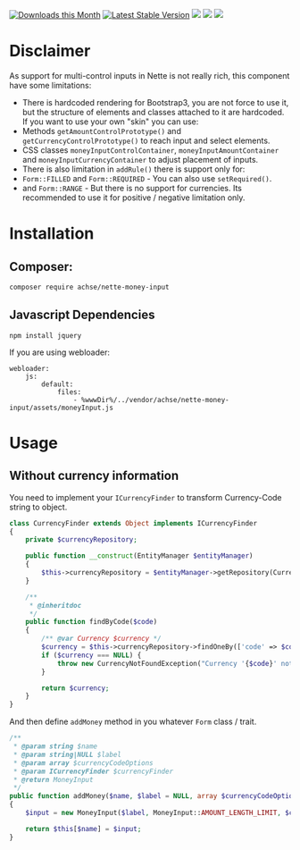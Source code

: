 [![Downloads this Month](https://img.shields.io/packagist/dm/achse/nette-money-input.svg)](https://packagist.org/packages/achse/nette-money-input)
[![Latest Stable Version](https://poser.pugx.org/achse/nette-money-input/v/stable)](https://github.com/achse/nette-money-input/releases)
![](https://travis-ci.org/Achse/nette-money-input.svg?branch=master)
![](https://scrutinizer-ci.com/g/Achse/nette-money-input/badges/quality-score.png?b=master)
![](https://scrutinizer-ci.com/g/Achse/nette-money-input/badges/coverage.png?b=master)

# Disclaimer
As support for multi-control inputs in Nette is not really rich, this component have some limitations:
* There is hardcoded rendering for Bootstrap3, you are not force to use it, but the structure of elements and classes attached to it are hardcoded. If you want to use your own "skin" you can use:
 * Methods `getAmountControlPrototype()` and `getCurrencyControlPrototype()` to reach input and select elements.
 * CSS classes `moneyInputControlContainer`, `moneyInputAmountContainer` and `moneyInputCurrencyContainer` to adjust placement of inputs.
* There is also limitation in `addRule()` there is support only for:
 * `Form::FILLED` and `Form::REQUIRED` - You can also use `setRequired()`.
 * and `Form::RANGE` - But there is no support for currencies. Its recommended to use it for positive / negative limitation only.

# Installation

## Composer:
```bash
composer require achse/nette-money-input
```

## Javascript Dependencies
```
npm install jquery
```

If you are using webloader:
```neon
webloader:
	js:
		default:
			files:
				- %wwwDir%/../vendor/achse/nette-money-input/assets/moneyInput.js
```

# Usage

## Without currency information

You need to implement your `ICurrencyFinder` to transform Currency-Code string to object.
```php
class CurrencyFinder extends Object implements ICurrencyFinder
{
	private $currencyRepository;

	public function __construct(EntityManager $entityManager)
	{
		$this->currencyRepository = $entityManager->getRepository(Currency::class);
	}

	/**
	 * @inheritdoc
	 */
	public function findByCode($code)
	{
		/** @var Currency $currency */
		$currency = $this->currencyRepository->findOneBy(['code' => $code]);
		if ($currency === NULL) {
			throw new CurrencyNotFoundException("Currency '{$code}' not found.");
		}

		return $currency;
	}
}
```

And then define `addMoney` method in you whatever `Form` class / trait.
```php
/**
 * @param string $name
 * @param string|NULL $label
 * @param array $currencyCodeOptions
 * @param ICurrencyFinder $currencyFinder
 * @return MoneyInput
 */
public function addMoney($name, $label = NULL, array $currencyCodeOptions, ICurrencyFinder $currencyFinder)
{
	$input = new MoneyInput($label, MoneyInput::AMOUNT_LENGTH_LIMIT, $currencyCodeOptions, $currencyFinder);

	return $this[$name] = $input;
}
```
